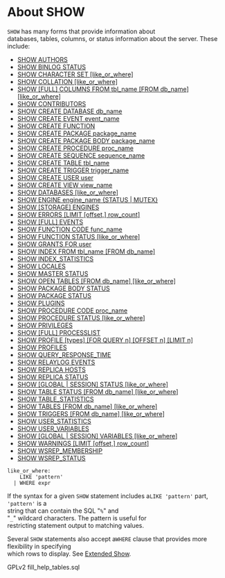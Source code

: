 # About SHOW

`SHOW` has many forms that provide information about\
databases, tables, columns, or status information about the server. These include:

* [SHOW AUTHORS](show-authors.md)
* [SHOW BINLOG STATUS](show-binlog-status.md)
* [SHOW CHARACTER SET \[like\_or\_where\]](show-character-set.md)
* [SHOW COLLATION \[like\_or\_where\]](show-collation.md)
* [SHOW \[FULL\] COLUMNS FROM tbl\_name \[FROM db\_name\] \[like\_or\_where\]](show-columns.md)
* [SHOW CONTRIBUTORS](show-contributors.md)
* [SHOW CREATE DATABASE db\_name](show-create-database.md)
* [SHOW CREATE EVENT event\_name](show-create-event.md)
* [SHOW CREATE FUNCTION](show-create-function.md)
* [SHOW CREATE PACKAGE package\_name](show-create-package.md)
* [SHOW CREATE PACKAGE BODY package\_name](show-create-package-body.md)
* [SHOW CREATE PROCEDURE proc\_name](show-create-procedure.md)
* [SHOW CREATE SEQUENCE sequence\_name](show-create-sequence.md)
* [SHOW CREATE TABLE tbl\_name](show-create-table.md)
* [SHOW CREATE TRIGGER trigger\_name](show-create-trigger.md)
* [SHOW CREATE USER user](show-create-user.md)
* [SHOW CREATE VIEW view\_name](show-create-view.md)
* [SHOW DATABASES \[like\_or\_where\]](show-databases.md)
* [SHOW ENGINE engine\_name {STATUS | MUTEX}](show-engine.md)
* [SHOW \[STORAGE\] ENGINES](show-engines.md)
* [SHOW ERRORS \[LIMIT \[offset,\] row\_count\]](show-errors.md)
* [SHOW \[FULL\] EVENTS](show-events.md)
* [SHOW FUNCTION CODE func\_name](show-function-code.md)
* [SHOW FUNCTION STATUS \[like\_or\_where\]](show-function-status.md)
* [SHOW GRANTS FOR user](show-grants.md)
* [SHOW INDEX FROM tbl\_name \[FROM db\_name\]](show-index.md)
* [SHOW INDEX\_STATISTICS](show-index-statistics.md)
* [SHOW LOCALES](show-locales.md)
* [SHOW MASTER STATUS](show-binlog-status.md)
* [SHOW OPEN TABLES \[FROM db\_name\] \[like\_or\_where\]](show-open-tables.md)
* [SHOW PACKAGE BODY STATUS](show-package-body-status.md)
* [SHOW PACKAGE STATUS](show-package-status.md)
* [SHOW PLUGINS](show-plugins.md)
* [SHOW PROCEDURE CODE proc\_name](show-procedure-code.md)
* [SHOW PROCEDURE STATUS \[like\_or\_where\]](show-procedure-status.md)
* [SHOW PRIVILEGES](show-privileges.md)
* [SHOW \[FULL\] PROCESSLIST](show-processlist.md)
* [SHOW PROFILE \[types\] \[FOR QUERY n\] \[OFFSET n\] \[LIMIT n\]](show-profile.md)
* [SHOW PROFILES](show-profiles.md)
* [SHOW QUERY\_RESPONSE\_TIME](show-query_response_time.md)
* [SHOW RELAYLOG EVENTS](show-relaylog-events.md)
* [SHOW REPLICA HOSTS](show-replica-hosts.md)
* [SHOW REPLICA STATUS](show-replica-status.md)
* [SHOW \[GLOBAL | SESSION\] STATUS \[like\_or\_where\]](show-status.md)
* [SHOW TABLE STATUS \[FROM db\_name\] \[like\_or\_where\]](show-table-status.md)
* [SHOW TABLE\_STATISTICS](show-table-statistics.md)
* [SHOW TABLES \[FROM db\_name\] \[like\_or\_where\]](show-tables.md)
* [SHOW TRIGGERS \[FROM db\_name\] \[like\_or\_where\]](show-triggers.md)
* [SHOW USER\_STATISTICS](show-user-statistics.md)
* [SHOW USER\_VARIABLES](../../../plugins/other-plugins/user-variables-plugin.md)
* [SHOW \[GLOBAL | SESSION\] VARIABLES \[like\_or\_where\]](show-variables.md)
* [SHOW WARNINGS \[LIMIT \[offset,\] row\_count\]](show-warnings.md)
* [SHOW WSREP\_MEMBERSHIP](show-wsrep_membership.md)
* [SHOW WSREP\_STATUS](show-wsrep_status.md)

```
like_or_where:
    LIKE 'pattern'
  | WHERE expr
```

If the syntax for a given `SHOW` statement includes a`LIKE 'pattern'` part, `'pattern'` is a\
string that can contain the SQL "`%`" and\
"`_`" wildcard characters. The pattern is useful for\
restricting statement output to matching values.

Several `SHOW` statements also accept a`WHERE` clause that provides more flexibility in specifying\
which rows to display. See [Extended Show](extended-show.md).

GPLv2 fill\_help\_tables.sql
